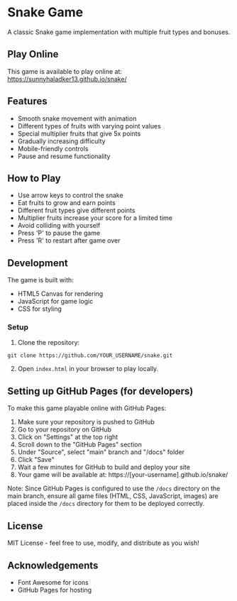 # Snake Game

A classic Snake game implementation with multiple fruit types and bonuses.

## Play Online

This game is available to play online at: https://sunnyhaladker13.github.io/snake/

## Features

- Smooth snake movement with animation
- Different types of fruits with varying point values
- Special multiplier fruits that give 5x points
- Gradually increasing difficulty
- Mobile-friendly controls
- Pause and resume functionality

## How to Play

- Use arrow keys to control the snake
- Eat fruits to grow and earn points
- Different fruit types give different points
- Multiplier fruits increase your score for a limited time
- Avoid colliding with yourself
- Press 'P' to pause the game
- Press 'R' to restart after game over

## Development

The game is built with:
- HTML5 Canvas for rendering
- JavaScript for game logic
- CSS for styling

### Setup

1. Clone the repository:
```
git clone https://github.com/YOUR_USERNAME/snake.git
```

2. Open `index.html` in your browser to play locally.

## Setting up GitHub Pages (for developers)

To make this game playable online with GitHub Pages:

1. Make sure your repository is pushed to GitHub
2. Go to your repository on GitHub
3. Click on "Settings" at the top right
4. Scroll down to the "GitHub Pages" section
5. Under "Source", select "main" branch and "/docs" folder
6. Click "Save"
7. Wait a few minutes for GitHub to build and deploy your site
8. Your game will be available at: https://[your-username].github.io/snake/

Note: Since GitHub Pages is configured to use the `/docs` directory on the main branch, ensure all game files (HTML, CSS, JavaScript, images) are placed inside the `/docs` directory for them to be deployed correctly.

## License

MIT License - feel free to use, modify, and distribute as you wish!

## Acknowledgements

- Font Awesome for icons
- GitHub Pages for hosting
